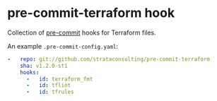 # pre-commit-terraform hook

Collection of [pre-commit](http://pre-commit.com/) hooks for Terraform files.

An example `.pre-commit-config.yaml`:

```yaml
-   repo: git://github.com/strataconsulting/pre-commit-terraform
    sha: v1.2.0-st1
    hooks:
      -   id: terraform_fmt
      -   id: tflint
      -   id: tfrules

```

